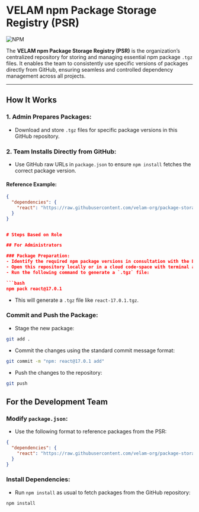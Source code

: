 # **VELAM npm Package Storage Registry (PSR)**  

![NPM](https://img.shields.io/badge/npm-CB3837?style=for-the-badge&logo=npm&logoColor=white)

The **VELAM npm Package Storage Registry (PSR)** is the organization’s centralized repository for storing and managing essential npm package `.tgz` files. It enables the team to consistently use specific versions of packages directly from GitHub, ensuring seamless and controlled dependency management across all projects.

---

## **How It Works**

### **1. Admin Prepares Packages:**
- Download and store `.tgz` files for specific package versions in this GitHub repository.
  
### **2. Team Installs Directly from GitHub:**
- Use GitHub raw URLs in `package.json` to ensure `npm install` fetches the correct package version.

#### **Reference Example:**
```json
{
  "dependencies": {
    "react": "https://raw.githubusercontent.com/velam-org/package-storage/main/react-17.0.1.tgz"
  }
}


# Steps Based on Role

## For Administrators

### Package Preparation:
- Identify the required npm package versions in consultation with the Development Lead and Project Manager (PM).
- Open this repository locally or in a cloud code-space with terminal access.
- Run the following command to generate a `.tgz` file:

```bash
npm pack react@17.0.1
```

- This will generate a `.tgz` file like `react-17.0.1.tgz`.

### Commit and Push the Package:
- Stage the new package:

```bash
git add .
```

- Commit the changes using the standard commit message format:

```bash
git commit -m "npm: react@17.0.1 add"
```

- Push the changes to the repository:

```bash
git push
```

## For the Development Team

### Modify `package.json`:
- Use the following format to reference packages from the PSR:

```json
{
  "dependencies": {
    "react": "https://raw.githubusercontent.com/velam-org/package-storage/main/react-17.0.1.tgz"
  }
}
```

### Install Dependencies:
- Run `npm install` as usual to fetch packages from the GitHub repository:

```bash
npm install
```
